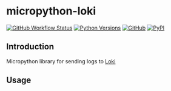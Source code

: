 # micropython-loki

[![GitHub Workflow Status](https://img.shields.io/github/workflow/status/olivergregorius/micropython_loki/Python%20Build?label=Python%20Build&logo=github)](https://github.com/olivergregorius/micropython_loki/actions/workflows/build.yml)
[![Python Versions](https://img.shields.io/pypi/pyversions/micropython-loki?label=Python)](https://pypi.org/project/micropython-loki/)
[![GitHub](https://img.shields.io/github/license/olivergregorius/micropython_loki?label=License)](https://github.com/olivergregorius/micropython_loki/blob/HEAD/LICENSE)
[![PyPI](https://img.shields.io/pypi/v/micropython-loki?label=PyPI)](https://pypi.org/project/micropython-loki/)

## Introduction

Micropython library for sending logs to [Loki](https://grafana.com/oss/loki/)

## Usage
